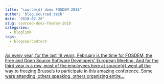 ```yaml
---
title: "source{d} does FOSDEM 2018"
author: 'blog.sourced.tech'
date: '2018-02-20'
slug: sourced-does-fosdem-2018
categories:
  - bloglink
tags:
  - blogsourcedtech
---
```


[As every year, for the last 18 years, February is the time for FOSDEM, the Free and Open Source Software Developers' European Meeting. And for the third year in a row, most of the employees here at source{d} went all the way to freezing Brussels to participate in this amazing conference. Some were attending, others speaking, others organizing entire...<click to read more>](https://blog.sourced.tech//blog.sourced.tech/post/fosdem-2018/)

